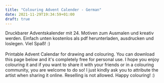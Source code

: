 ```yaml
---
title: "Colouring Advent Calender - German"
date: 2021-11-29T19:34:59+01:00
draft: true
---
```


Druckbarer Adventskalender mit 24. Motiven zum Ausmalen und kreativ werden. Einfach unten kostenlos als pdf herunterladen, ausdrucken und loslegen. Viel Spaß! :)
\
\
Printable Advent Calendar for drawing and colouring. You can download this page below and it's completely free for personal use. I hope you enjoy colouring it and if you want to share it with your friends or in a colouring community, you are welcome to do so! I just kindly ask you to attribute the artist when sharing it online. Reselling is not allowed. Happy colouring! :)